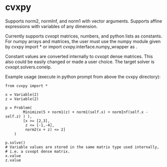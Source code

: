 cvxpy
=====
Supports norm2, normInf, and norm1 with vector arguments.
Supports affine expressions with variables of any dimension.

Currently supports cvxopt matrices, numbers, and python lists as constants. For numpy arrays and matrices, the user must use the numpy module given by cvxpy import * or import cvxpy.interface.numpy_wrapper as <chosen name>.

Constant values are converted internally to cvxopt dense matrices. This also could be easily changed or made a user choice. The target solver is cvxopt.solvers.conelp.

Example usage (execute in python prompt from above the cvxpy directory):

```
from cvxpy import *

x = Variable(2)
z = Variable(2)

p = Problem(
        Minimize(5 + norm1(z) + norm1(self.x) + normInf(self.x - self.z) ) ), 
        [x >= [2,3], 
         z <= [-1,-4], 
         norm2(x + z) <= 2]
    )

p.solve()
# Variable values are stored in the same matrix type used internally, 
# i.e. a cvxopt dense matrix.
x.value
z.value
```